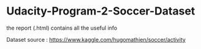 # Udacity-Program-2-Soccer-Dataset

the report (.html) contains all the useful info

Dataset source : https://www.kaggle.com/hugomathien/soccer/activity
